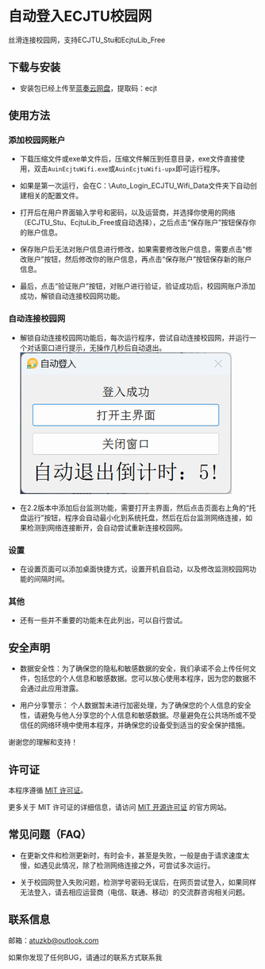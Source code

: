 # 自动登入ECJTU校园网

丝滑连接校园网，支持ECJTU_Stu和EcjtuLib_Free

## 下载与安装

- 安装包已经上传至[蓝奏云网盘](https://wwaw.lanzouj.com/b052h91gb)，提取码：ecjt

## 使用方法

### 添加校园网账户

- 下载压缩文件或exe单文件后，压缩文件解压到任意目录，exe文件直接使用，双击`AuinEcjtuWifi.exe`或`AuinEcjtuWifi-upx`即可运行程序。


- 如果是第一次运行，会在C：\Auto_Login_ECJTU_Wifi_Data文件夹下自动创建相关的配置文件。


- 打开后在用户界面输入学号和密码，以及运营商，并选择你使用的网络（ECJTU_Stu、EcjtuLib_Free或自动选择），之后点击“保存账户”按钮保存你的账户信息。


- 保存账户后无法对账户信息进行修改，如果需要修改账户信息，需要点击“修改账户”按钮，然后修改你的账户信息，再点击“保存账户”按钮保存新的账户信息。


- 最后，点击“验证账户”按钮，对账户进行验证，验证成功后，校园网账户添加成功，解锁自动连接校园网功能。

### 自动连接校园网

- 解锁自动连接校园网功能后，每次运行程序，尝试自动连接校园网，并运行一个对话窗口进行提示，无操作几秒后自动退出。
  ![尝试自动连接校园网，并运行一个对话窗口进行提示，无操作几秒后自动退出](images_show/python_img1.png)


- 在2.2版本中添加后台监测功能，需要打开主界面，然后点击页面右上角的“托盘运行”按钮，程序会自动最小化到系统托盘，然后在后台监测网络连接，如果检测到网络连接断开，会自动尝试重新连接校园网。

### 设置

- 在设置页面可以添加桌面快捷方式，设置开机自启动，以及修改监测校园网功能的间隔时间。

### 其他

- 还有一些并不重要的功能未在此列出，可以自行尝试。

## 安全声明

- 数据安全性：为了确保您的隐私和敏感数据的安全，我们承诺不会上传任何文件，包括您的个人信息和敏感数据。您可以放心使用本程序，因为您的数据不会通过此应用泄露。

- 用户分享警示： 个人数据暂未进行加密处理，为了确保您的个人信息的安全性，请避免与他人分享您的个人信息和敏感数据。尽量避免在公共场所或不受信任的网络环境中使用本程序，并确保您的设备受到适当的安全保护措施。

谢谢您的理解和支持！

## 许可证

本程序遵循 [MIT 许可证](https://opensource.org/license/mit/)。

更多关于 MIT 许可证的详细信息，请访问 [MIT 开源许可证](https://opensource.org/license/mit/) 的官方网站。

## 常见问题（FAQ）

- 在更新文件和检测更新时，有时会卡，甚至是失败，一般是由于请求速度太慢，如遇见此情况，除了检测网络连接之外，可尝试多次运行。


- 关于校园网登入失败问题，检测学号密码无误后，在网页尝试登入，如果同样无法登入，请去相应运营商（电信、联通、移动）的交流群咨询相关问题。

## 联系信息

邮箱：atuzkb@outlook.com

如果你发现了任何BUG，请通过的联系方式联系我